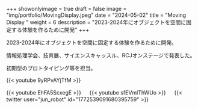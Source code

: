 
+++ 
showonlyimage = true 
draft = false 
image = "img/portfolio/MovingDisplay.jpeg" 
date = "2024-05-02" 
title = "Moving Display " 
weight = 6
description = "2023-2024年にオブジェクトを空間に固定する体験を作るために開発"
+++

2023-2024年にオブジェクトを空間に固定する体験を作るために開発。

情報処理学会、技育展、サイエンスキャッスル、RCJオンステージで発表した。

初期型のプロトタイピング等を担当。

{{< youtube 9yRPvAYjTfM >}}

{{< youtube EhFA5ScxegE >}}
　
{{< youtube sfEVmlThWUo >}}
　
{{< twitter user="jun_robot" id="1772539091680395759" >}}